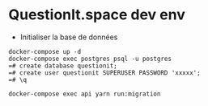 # QuestionIt.space dev env

- Initialiser la base de données

```
docker-compose up -d
docker-compose exec postgres psql -u postgres
=# create database questionit;
=# create user questionit SUPERUSER PASSWORD 'xxxxx';
=# \q

docker-compose exec api yarn run:migration
```
